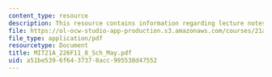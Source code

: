 ```yaml
---
content_type: resource
description: This resource contains information regarding lecture notes.
file: https://ol-ocw-studio-app-production.s3.amazonaws.com/courses/21a-226-ethnic-and-national-identity-fall-2011/a51be5396f6437378acc995538d47552_MIT21A_226F11_8_Sch_May.pdf
file_type: application/pdf
resourcetype: Document
title: MIT21A_226F11_8_Sch_May.pdf
uid: a51be539-6f64-3737-8acc-995538d47552
---
```


